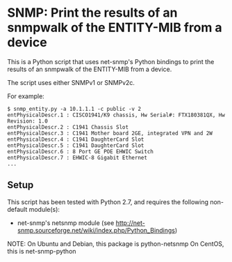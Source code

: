 # SNMP: Print the results of an snmpwalk of the ENTITY-MIB from a device

This is a Python script that uses net-snmp's Python bindings
to print the results of an snmpwalk of the ENTITY-MIB from a device.

The script uses either SNMPv1 or SNMPv2c.

For example:

   ```
   $ snmp_entity.py -a 10.1.1.1 -c public -v 2
   entPhysicalDescr.1 : CISCO1941/K9 chassis, Hw Serial#: FTX180381QX, Hw Revision: 1.0
   entPhysicalDescr.2 : C1941 Chassis Slot
   entPhysicalDescr.3 : C1941 Mother board 2GE, integrated VPN and 2W
   entPhysicalDescr.4 : C1941 DaughterCard Slot
   entPhysicalDescr.5 : C1941 DaughterCard Slot
   entPhysicalDescr.6 : 8 Port GE POE EHWIC Switch
   entPhysicalDescr.7 : EHWIC-8 Gigabit Ethernet
   ...
   ```

## Setup

This script has been tested with Python 2.7, and requires the following non-default module(s):

* net-snmp's netsnmp module (see http://net-snmp.sourceforge.net/wiki/index.php/Python_Bindings)

 NOTE: On Ubuntu and Debian, this package is python-netsnmp
       On CentOS, this is net-snmp-python
